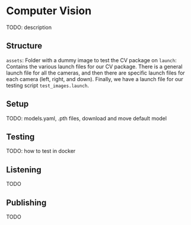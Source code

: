 # Computer Vision

TODO: description

## Structure

`assets`: Folder with a dummy image to test the CV package on
`launch`: Contains the various launch files for our CV package. There is a general launch file for all the cameras, and then there are specific launch files for each camera (left, right, and down). Finally, we have a launch file for our testing script `test_images.launch`.

## Setup

TODO: models.yaml, .pth files, download and move default model

## Testing

TODO: how to test in docker

## Listening

TODO

## Publishing

TODO


